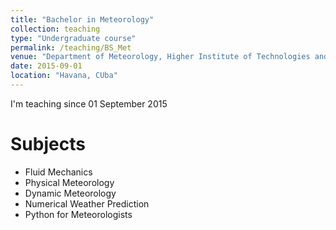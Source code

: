 ```yaml
---
title: "Bachelor in Meteorology"
collection: teaching
type: "Undergraduate course"
permalink: /teaching/BS_Met
venue: "Department of Meteorology, Higher Institute of Technologies and Applied Sciences, University of Havana"
date: 2015-09-01
location: "Havana, CUba"
---
```


I'm teaching since 01 September 2015

Subjects
======

* Fluid Mechanics
* Physical Meteorology
* Dynamic Meteorology
* Numerical Weather Prediction 
* Python for Meteorologists
